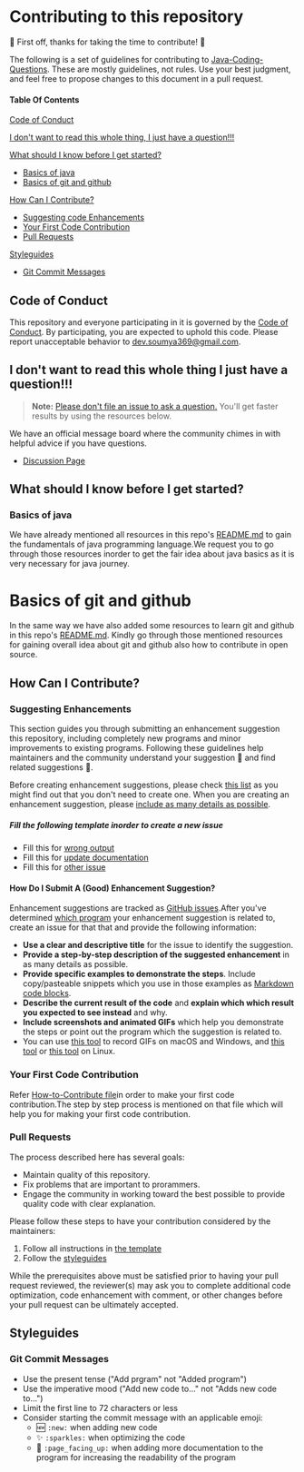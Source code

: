 # Contributing to this repository

:tada: First off, thanks for taking the time to contribute! :tada:

The following is a set of guidelines for contributing to [Java-Coding-Questions](https://github.com/Dev-Soumyaranjan/Java-Coding-Questions). 
These are mostly guidelines, not rules. Use your best judgment, and feel free to propose changes to this document in a pull request.

#### Table Of Contents

[Code of Conduct](#code-of-conduct)

[I don't want to read this whole thing, I just have a question!!!](#i-dont-want-to-read-this-whole-thing-i-just-have-a-question)

[What should I know before I get started?](#what-should-i-know-before-i-get-started)
  * [Basics of java](#basic-of-java)
  * [Basics of git and github](#basics-of-git-and-github)
  
[How Can I Contribute?](#how-can-i-contribute)
  * [Suggesting code Enhancements](#suggesting-code-enhancements)
  * [Your First Code Contribution](#your-first-code-contribution)
  * [Pull Requests](#pull-requests)
  
 [Styleguides](#styleguides)
  * [Git Commit Messages](#git-commit-messages)
  
## Code of Conduct

This repository and everyone participating in it is governed by the [Code of Conduct](CODE_OF_CONDUCT.md). By participating, you are expected to uphold this code. 
Please report unacceptable behavior to [dev.soumya369@gmail.com](mailto:dev.soumya369@gmail.com]).

## I don't want to read this whole thing I just have a question!!!

> **Note:** [Please don't file an issue to ask a question.](https://blog.atom.io/2016/04/19/managing-the-deluge-of-atom-issues.html) You'll get faster results by using the 
resources below.

We have an official message board where the community chimes in with helpful advice if you have questions.

* [Discussion Page](https://github.com/Dev-Soumyaranjan/Java-Coding-Questions/discussions)

## What should I know before I get started?

### Basics of java

We have already mentioned all resources in this repo's [README.md](https://github.com/Dev-Soumyaranjan/Java-Coding-Questions/blob/main/README.md) to gain the 
fundamentals of java programming language.We request you to go through those resources inorder to get the fair idea about java basics as it is very necessary for 
java journey.

# Basics of git and github

In the same way we have also added some resources to learn git and github in this repo's [README.md](https://github.com/Dev-Soumyaranjan/Java-Coding-Questions/blob/main/README.md).
Kindly go through those mentioned resources for gaining overall idea about git and github also how to contribute in open source.

## How Can I Contribute?

### Suggesting Enhancements
This section guides you through submitting an enhancement suggestion this repository, including completely new programs and minor improvements to existing programs.
Following these guidelines help maintainers and the community understand your suggestion :pencil: and find related suggestions :mag_right:.

Before creating enhancement suggestions, please check [this list](#before-submitting-an-enhancement-suggestion) as you might find out that you don't need to create 
one. When you are creating an enhancement suggestion, please [include as many details as possible](#how-do-i-submit-a-good-enhancement-suggestion). 

##### Fill the following template inorder to create a new issue
  * Fill this for [wrong output](https://github.com/Dev-Soumyaranjan/Java-Coding-Questions/issues/new?assignees=Dev-Soumyaranjan&labels=wrong+output&template=wrong-output.md&title=Wrong+output)
  * Fill this for [update documentation](https://github.com/Dev-Soumyaranjan/Java-Coding-Questions/issues/new?assignees=Dev-Soumyaranjan&labels=documentation&template=update-documentation.md&title=Update+documentation)
  * Fill this for [other issue](https://github.com/Dev-Soumyaranjan/Java-Coding-Questions/issues/new)
  
#### How Do I Submit A (Good) Enhancement Suggestion?

Enhancement suggestions are tracked as [GitHub issues](https://guides.github.com/features/issues/).After you've determined [which program]([#atom-and-packages](https://github.com/Dev-Soumyaranjan/Java-Coding-Questions))
your enhancement suggestion is related to, create an issue for that that and provide the following information:

* **Use a clear and descriptive title** for the issue to identify the suggestion.
* **Provide a step-by-step description of the suggested enhancement** in as many details as possible.
* **Provide specific examples to demonstrate the steps**. Include copy/pasteable snippets which you use in those examples 
  as [Markdown code blocks](https://help.github.com/articles/markdown-basics/#multiple-lines).
* **Describe the current result of the code** and **explain which which result you expected to see instead** and why.
* **Include screenshots and animated GIFs** which help you demonstrate the steps or point out the program which the suggestion is related to.
* You can use [this tool](https://www.cockos.com/licecap/) to record GIFs on macOS and Windows, and [this tool](https://github.com/colinkeenan/silentcast) or [this tool](https://github.com/GNOME/byzanz) on Linux.

### Your First Code Contribution

Refer [How-to-Contribute file](https://github.com/Dev-Soumyaranjan/Java-Coding-Questions/blob/main/How-to-Contribute.md)in order to make your first code contribution.The step by step process
is mentioned on that file which will help you for making your first code contribution.

### Pull Requests

The process described here has several goals:

- Maintain quality of this repository.
- Fix problems that are important to prorammers.
- Engage the community in working toward the best possible to provide quality code with clear explanation.

Please follow these steps to have your contribution considered by the maintainers:

1. Follow all instructions in [the template](https://github.com/Dev-Soumyaranjan/Java-Coding-Questions/blob/main/.github/PULL_REQUEST_TEMPLATE.md)
2. Follow the [styleguides](#styleguides)

While the prerequisites above must be satisfied prior to having your pull request reviewed, the reviewer(s) may ask you to complete additional code optimization, 
code enhancement with comment, or other changes before your pull request can be ultimately accepted.

## Styleguides

### Git Commit Messages

* Use the present tense ("Add prgram" not "Added program")
* Use the imperative mood ("Add new code to..." not "Adds new code to...")
* Limit the first line to 72 characters or less
* Consider starting the commit message with an applicable emoji:
    * :new: `:new:` when adding new code
    * :sparkles: `:sparkles:` when optimizing the code
    * :page_facing_up: `:page_facing_up:` when adding more documentation to the program for increasing the readability of the program
